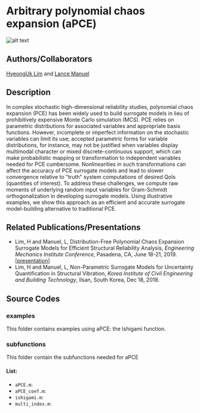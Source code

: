 # Arbitrary polynomial chaos expansion (aPCE)

![alt text](https://github.com/hyeonguklim/aPCE/blob/master/figures/scheme.png)

## Authors/Collaborators
[HyeongUk Lim](https://hyeonguk.wordpress.com) and [Lance Manuel](https://lancemanuel.netlify.com)

## Description
In complex stochastic high-dimensional reliability studies, polynomial chaos expansion (PCE) has been widely used to build surrogate models in lieu of prohibitively expensive Monte Carlo simulation (MCS). PCE relies on parametric distributions for associated variables and appropriate basis functions. However, incomplete or imperfect information on the stochastic variables can limit its use; accepted parametric forms for variable distributions, for instance, may not be justified when variables display multimodal character or mixed discrete-continuous support, which can make probabilistic mapping or transformation to independent variables needed for PCE cumbersome. Nonlinearities in such transformations can affect the accuracy of PCE surrogate models and lead to slower convergence relative to "truth" system computations of desired QoIs (quantities of interest). To address these challenges, we compute raw moments of underlying random input variables for Gram-Schmidt orthogonalization in developing surrogate models. Using illustrative examples, we show this approach as an efficient and accurate surrogate model-building alternative to traditional PCE.

## Related Publications/Presentations
- Lim, H and Manuel, L, Distribution-Free Polynomial Chaos Expansion Surrogate Models for Efficient Structural Reliability Analysis, *Engineering Mechanics Institute Conference*, Pasadena, CA, June 18-21, 2019. [[presentation](https://hyeonguk.files.wordpress.com/2019/07/emi19_presentation.pdf)]
- Lim, H and Manuel, L, Non-Parametric Surrogate Models for Uncertainty Quantification in Structural Vibration, *Korea Institute of Civil Engineering and Building Technology*, Ilsan, South Korea, Dec 18, 2018.

## Source Codes
### examples
This folder contains examples using aPCE: the Ishigami function.

### subfunctions
This folder contain the subfunctions needed for aPCE

#### List:
- `aPCE.m`: 
- `aPCE_coef.m`:
- `ishigami.m`:
- `multi_index.m`: